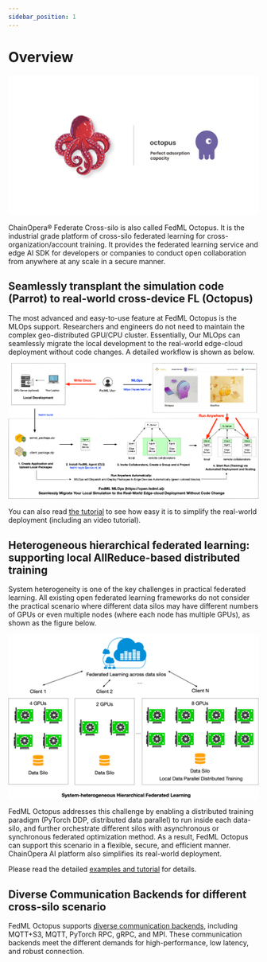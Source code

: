 ```yaml
---
sidebar_position: 1
---
```


# Overview

![./../_static/image/octopus.jpeg](./../_static/image/octopus.jpeg)

ChainOpera® Federate Cross-silo is also called FedML Octopus. It is the industrial grade platform of cross-silo federated learning for cross-organization/account training.
It provides the federated learning service and edge AI SDK for developers or companies to conduct open collaboration from anywhere at any scale in a secure manner.

## Seamlessly transplant the simulation code (Parrot) to real-world cross-device FL (Octopus)

The most advanced and easy-to-use feature at FedML Octopus is the MLOps support.
Researchers and engineers do not need to maintain the complex geo-distributed GPU/CPU cluster.
Essentially, Our MLOps can seamlessly migrate the local development to the real-world edge-cloud deployment without code changes.
A detailed workflow is shown as below.

![image](./../_static/image/MLOps_workflow.png)

You can also read [the tutorial](https://docs.tensoropera.ai/federate/cross-silo/user_guide) to see how easy it is to simplify the real-world deployment (including an video tutorial).

## Heterogeneous hierarchical federated learning: supporting local AllReduce-based distributed training

System heterogeneity is one of the key challenges in practical federated learning. All existing open federated learning frameworks do not consider the practical scenario
where different data silos may have different numbers of GPUs or even multiple nodes (where each node has multiple GPUs), as shown as the figure below.

<!-- <img src="./../_static/image/cross-silo-hi.png" alt="parrot" /> -->

![./../_static/image/cross-silo-hi.png](./../_static/image/cross-silo-hi.png)

FedML Octopus addresses this challenge by enabling a distributed training paradigm (PyTorch DDP, distributed data parallel) to run inside each data-silo, and further orchestrate different silos with asynchronous or synchronous federated optimization method.
As a result, FedML Octopus can support this scenario in a flexible, secure, and efficient manner. ChainOpera AI platform also simplifies its real-world deployment.

Please read the detailed [examples and tutorial](./example/example.md) for details.

## Diverse Communication Backends for different cross-silo scenario

FedML Octopus supports [diverse communication backends](https://github.com/FedML-AI/FedML/tree/master/python/fedml/core/distributed/communication), including MQTT+S3, MQTT, PyTorch RPC, gRPC, and MPI.
These communication backends meet the different demands for high-performance, low latency, and robust connection.
